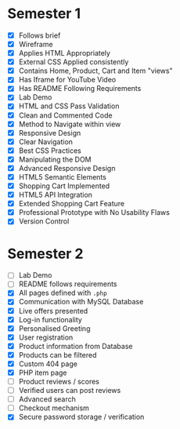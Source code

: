 # Semester 1
- [x] Follows brief
- [x] Wireframe
- [x] Applies HTML Appropriately
- [x] External CSS Applied consistently
- [x] Contains Home, Product, Cart and Item "views"
- [x] Has Iframe for YouTube Video
- [x] Has README Following Requirements
- [x] Lab Demo
- [x] HTML and CSS Pass Validation
- [x] Clean and Commented Code
- [x] Method to Navigate within view
- [x] Responsive Design
- [x] Clear Navigation
- [x] Best CSS Practices
- [x] Manipulating the DOM
- [x] Advanced Responsive Design
- [x] HTML5 Semantic Elements
- [x] Shopping Cart Implemented
- [x] HTML5 API Integration
- [x] Extended Shopping Cart Feature
- [x] Professional Prototype with No Usability Flaws
- [x] Version Control

# Semester 2
- [ ] Lab Demo
- [ ] README follows requirements
- [x] All pages defined with `.php`
- [x] Communication with MySQL Database
- [x] Live offers presented
- [x] Log-in functionality
- [x] Personalised Greeting
- [x] User registration
- [x] Product information from Database
- [x] Products can be filtered
- [x] Custom 404 page
- [x] PHP item page
- [ ] Product reviews / scores
- [ ] Verified users can post reviews
- [ ] Advanced search
- [ ] Checkout mechanism
- [x] Secure password storage / verification
